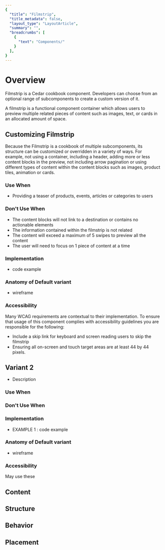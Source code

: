 ```yaml
---
{
  "title": "Filmstrip",
  "title_metadata": false,
  "layout_type": "LayoutArticle",
  "summary": "",
  "breadcrumbs": [
    {
      "text": "Components/"
    }
  ],
}
---
```



<cdr-doc-table-of-contents-shell >

# Overview

<cdr-doc-alert icon="info">
<p>Filmstrip is a Cedar cookbook component. Developers can choose from an optional range of subcomponents to create a custom version of it.</p>
</cdr-doc-alert>

A filmstrip is a functional component container which allows users to preview multiple related pieces of content such as images, text, or cards in an allocated amount of space.
 

## Customizing Filmstrip

Because the Filmstrip is a cookbook of multiple subcomponents, its structure can be customized or overridden in a variety of ways. For example, not using a container, including a header, adding more or less content blocks in the preview, not including arrow pagination or using different types of content within the content blocks such as images, product tiles, animation or cards.

### Use When
- Providing a teaser of products, events, articles or categories to users

### Don't Use When
- The content blocks will not link to a destination or contains no actionable elements
- The information contained within the filmstrip is not related
- The content will exceed a maximum of 5 swipes to preview all the content
- The user will need to focus on 1 piece of content at a time 

### Implementation
-  code example
  
### Anatomy of Default variant
-  wireframe

### Accessibility
  
Many WCAG requirements are contextual to their implementation. To ensure that usage of this component complies with accessibility guidelines you are responsible for the following:

- Include a skip link for keyboard and screen reading users to skip the filmstrip
- Ensuring all on-screen and touch target areas are at least 44 by 44 pixels.

## Variant 2

-  Description

### Use When

### Don't Use When
### Implementation

-  EXAMPLE 1 : code example
### Anatomy of Default variant

-  wireframe


### Accessibility


May use these 
## Content
  
## Structure
  
## Behavior 

## Placement 

</cdr-doc-table-of-contents-shell>
